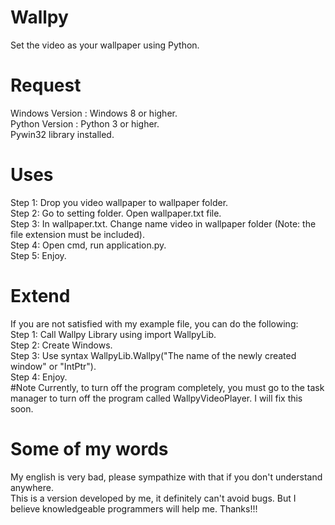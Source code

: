 # Wallpy 
Set the video as your wallpaper using Python.
# Request
Windows Version : Windows 8 or higher.<br/>
Python Version : Python 3 or higher.<br/>
Pywin32 library installed.
# Uses
Step 1: Drop you video wallpaper to wallpaper folder.<br/>
Step 2: Go to setting folder. Open wallpaper.txt file.<br/>
Step 3: In wallpaper.txt. Change name video in wallpaper folder (Note: the file extension must be included).<br/>
Step 4: Open cmd, run application.py.<br/>
Step 5: Enjoy.
# Extend
If you are not satisfied with my example file, you can do the following:<br/>
Step 1: Call Wallpy Library using import WallpyLib.<br/>
Step 2: Create Windows.<br/>
Step 3: Use syntax WallpyLib.Wallpy("The name of the newly created window" or "IntPtr").<br/>
Step 4: Enjoy.<br/>
#Note
Currently, to turn off the program completely, you must go to the task manager to turn off the program called WallpyVideoPlayer. I will fix this soon.
# Some of my words
My english is very bad, please sympathize with that if you don't understand anywhere.<br/>
This is a version developed by me, it definitely can't avoid bugs. But I believe knowledgeable programmers will help me. Thanks!!!<br/>




